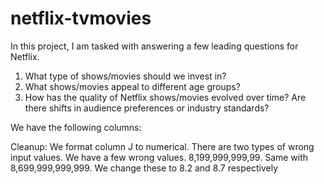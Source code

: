 # netflix-tvmovies


In this project, I am tasked with answering a few leading questions for Netflix. 
1. What type of shows/movies should we invest in?
2. What shows/movies appeal to different age groups?
3. How has the quality of Netflix shows/movies evolved over time? Are there shifts in audience preferences or industry standards?

We have the following columns:

Cleanup:
We format column J to numerical. There are two types of wrong input values. 
We have a few wrong values. 8,199,999,999,99. Same with 8,699,999,999,999. We change these to 8.2 and 8.7 respectively

